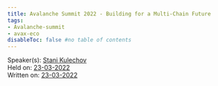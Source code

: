 ```yaml
---
title: Avalanche Summit 2022 - Building for a Multi-Chain Future
tags:
- Avalanche-summit
- avax-eco
disableToc: false #no table of contents
---
```


Speaker(s): [Stani Kulechov](notes/Stani%20Kulechov.md)    
Held on: [23-03-2022](notes/23-03-2022.md)   
Written on: [23-03-2022](notes/23-03-2022.md)   